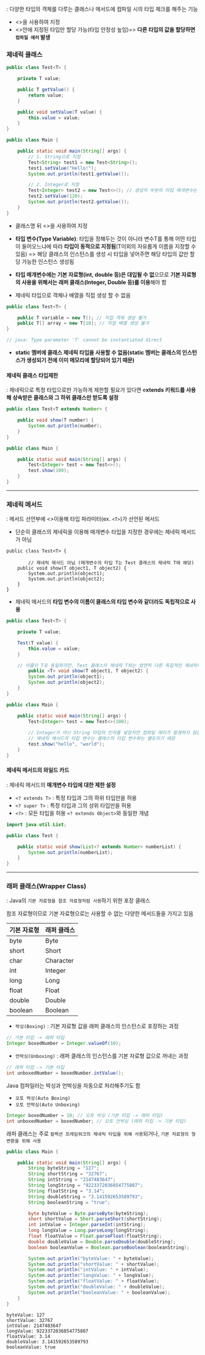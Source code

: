 : 다양한 타입의 객체를 다루는 클래스나 메서드에 컴파일 시의 타입 체크를 해주는 기능
- <>을 사용하여 지정
- <>안에 지정된 타입만 할당 가능(타입 안정성 높임)=> **다른 타입의 값을 할당하면 `컴파일 에러` 발생**

### 제네릭 클래스
```Java
public class Test<T> {

    private T value;

    public T getValue() {
        return value;
    }

    public void setValue(T value) {
        this.value = value;
    }
}
```
```Java
public class Main {

    public static void main(String[] args) {
        // 1. String으로 지정
        Test<String> test1 = new Test<String>();
        test1.setValue("Hello!");
        System.out.println(test1.getValue());

        // 2. Integer로 지정
        Test<Integer> test2 = new Test<>(); // 생성자 부분의 타입 매개변수는 생략 가능
        test2.setValue(120);
        System.out.println(test2.getValue());
    }
}
```

- 클래스명 뒤 <>을 사용하여 지정

- **타입 변수(Type Variable)**: 타입을 정해두는 것이 아니라 변수T를 통해 어떤 타입이 들어오느냐에 따라 **타입이 동적으로 지정됨**(T이외의 자유롭게 이름을 지정할 수 있음)
	=> 해당 클래스의 인스턴스를 생성 시 타입을 넣어주면 해당 타입의 값만 할당 가능한 인스턴스 생성됨

- **타입 매개변수에는 기본 자료형(int, double 등)은 대입될 수 없**으므로 **기본 자료형의 사용을 위해서는 래퍼 클래스(Integer, Double 등)를 이용**해야 함

- 제네릭 타입으로 객체나 배열을 직접 생성 할 수 없음
```Java
public class Test<T> {

    public T variable = new T(); // 직접 객체 생성 불가
    public T[] array = new T[10]; // 직접 배열 생성 불가
}

// java: Type parameter 'T' cannot be instantiated direct
```
- **static 멤버에 클래스 제네릭 타입을 사용할 수 없음(static 멤버는 클래스의 인스턴스가 생성되기 전에 이미 메모리에 할당되어 있기 때문)**

#### 제네릭 클래스 타입제한
: 제네릭으로 특정 타입으로만 가능하게 제한할 필요가 있다면 e**xtends 키워드를 사용해 상속받은 클래스와 그 하위 클래스만 받도록 설정**
```Java
public class Test<T extends Number> {

    public void show(T number) {
        System.out.println(number);
    }
}
```
```Java
public class Main {

    public static void main(String[] args) {
        Test<Integer> test = new Test<>();
        test.show(100);
    }
}
```

****
### 제네릭 메서드
: 메서드 선언부에 <>이용해 타입 파라미터(ex. `<T>`)가 선언된 메서드

- 단순히 클래스의 제네릭을 이용해 매개변수 타입을 지정한 경우에는 제네릭 메서드가 아님
```
public class Test<T> {

		// 제네릭 메서드 아님 (매개변수의 타입 T는 Test 클래스의 제네릭 T에 해당)
    public void show(T object1, T object2) {
        System.out.println(object1);
        System.out.println(object2);
    }
}
```
- 제네릭 메서드의 **타입 변수의 이름이 클래스의 타입 변수와 같더라도 독립적으로 사용**
```Java
public class Test<T> {

    private T value;

    Test(T value) {
        this.value = value;
    }

    // 이름이 T로 동일하지만, Test 클래스의 제네릭 T와는 엄연히 다른 독립적인 제네릭에 해당
		public <T> void show(T object1, T object2) {
        System.out.println(object1);
        System.out.println(object2);
    }
}
```
```Java
public class Main {

    public static void main(String[] args) {
        Test<Integer> test = new Test<>(100);
        
        // Integer가 아닌 String 타입의 인자를 넣었지만 컴파일 에러가 발생하지 않음
        // 제네릭 메서드의 타입 변수는 클래스의 타입 변수와는 별도이기 때문
        test.show("hello", "world");
    }
}
```

#### 제네릭 메서드의 와일드 카드
: 제네릭 메서드의 **매개변수 타입에 대한 제한 설정**
- `<? extends T>` :  특정 타입과 그의 하위 타입만을 허용
- `<? super T>` :  특정 타입과 그의 상위 타입만을 허용
-  `<?>` : 모든 타입을 허용 `<? extends Object>`와 동일한 개념
```Java
import java.util.List;

public class Test {

    public static void show(List<? extends Number> numberList) {
        System.out.println(numberList);
    }
}
```
****
### 래퍼 클래스(Wrapper Class)
:  Java의 `기본 자료형을 참조 자료형처럼 사용`하기 위한 포장 클래스

참조 자료형이므로 기본 자료형으로는 사용할 수 없는 다양한 메서드들을 가지고 있음

| **기본 자료형** | **래퍼 클래스** |
| ---------- | ---------- |
| byte       | Byte       |
| short      | Short      |
| char       | Character  |
| int        | Integer    |
| long       | Long       |
| float      | Float      |
| double     | Double     |
| boolean    | Boolean    |

- `박싱(Boxing)` : 기본 자료형 값을 래퍼 클래스의 인스턴스로 포장하는 과정

```java
// 기본 타입 -> 래퍼 타입
Integer boxedNumber = Integer.valueOf(10); 
```
 
- `언박싱(Unboxing)` : 래퍼 클래스의 인스턴스를 기본 자료형 값으로 꺼내는 과정
    
```java
// 래퍼 타입 -> 기본 타입
int unboxedNumber = boxedNumber.intValue(); 
```


Java 컴파일러는 박싱과 언박싱을 자동으로 처리해주기도 함
- `오토 박싱(Auto Boxing)`
- `오토 언박싱(Auto Unboxing)`
```java
Integer boxedNumber = 10; // 오토 박싱 (기본 타입 -> 래퍼 타입)
int unboxedNumber = boxedNumber; // 오토 언박싱 (래퍼 타입 -> 기본 타입)
```

래퍼 클래스는 주로 `컬렉션 프레임워크의 제네릭 타입을 위해 사용`되거나, `기본 자료형의 형 변환을 위해 사용`
```java
public class Main {

    public static void main(String[] args) {
        String byteString = "127";
        String shortString = "32767";
        String intString = "2147483647";
        String longString = "9223372036854775807";
        String floatString = "3.14";
        String doubleString = "3.141592653589793";
        String booleanString = "true";

        byte byteValue = Byte.parseByte(byteString);
        short shortValue = Short.parseShort(shortString);
        int intValue = Integer.parseInt(intString);
        long longValue = Long.parseLong(longString);
        float floatValue = Float.parseFloat(floatString);
        double doubleValue = Double.parseDouble(doubleString);
        boolean booleanValue = Boolean.parseBoolean(booleanString);

        System.out.println("byteValue: " + byteValue);
        System.out.println("shortValue: " + shortValue);
        System.out.println("intValue: " + intValue);
        System.out.println("longValue: " + longValue);
        System.out.println("floatValue: " + floatValue);
        System.out.println("doubleValue: " + doubleValue);
        System.out.println("booleanValue: " + booleanValue);
    }
}
```

```
byteValue: 127
shortValue: 32767
intValue: 2147483647
longValue: 9223372036854775807
floatValue: 3.14
doubleValue: 3.141592653589793
booleanValue: true
```
